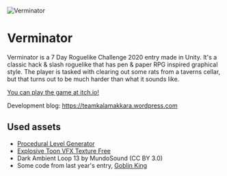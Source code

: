 ![Verminator](https://teamkalamakkara.files.wordpress.com/2020/03/verminator.png)

# Verminator

Verminator is a 7 Day Roguelike Challenge 2020 entry made in Unity. It's a classic hack & slash roguelike that has pen & paper RPG inspired graphical style. The player is tasked with clearing out some rats from a taverns cellar, but that turns out to be much harder than what it sounds like.

[You can play the game at itch.io!](https://teamkalamakkara.itch.io/verminator)

Development blog: https://teamkalamakkara.wordpress.com

## Used assets

 * [Procedural Level Generator](https://assetstore.unity.com/packages/tools/ai/procedural-level-generator-136626)
 * [Explosive Toon VFX Texture Free](https://assetstore.unity.com/packages/vfx/particles/fire-explosions/explosive-toon-vfx-texture-free-11117)
 * Dark Ambient Loop 13 by MundoSound (CC BY 3.0)
 * Some code from last year's entry,  [Goblin King](https://teamkalamakkara.itch.io/dungeon-of-the-goblin-king)
